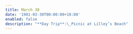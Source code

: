 ```yaml
---
title: March 30
date: '1901-03-30T00:00:00+10:00'
enabled: false
description: "**Day Trip**:\_Picnic at Lilley’s Beach"
---
```


